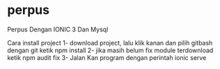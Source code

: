 # perpus

Perpus Dengan IONIC 3 Dan Mysql

Cara install project
1- download project, lalu klik kanan dan pilih gitbash dengan git ketik npm install
2- jika masih belum fix module terdownload ketik npm audit fix
3- Jalan Kan program dengan perintah ionic serve

